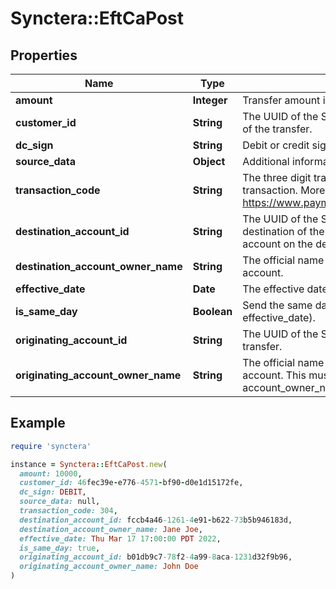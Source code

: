 # Synctera::EftCaPost

## Properties

| Name | Type | Description | Notes |
| ---- | ---- | ----------- | ----- |
| **amount** | **Integer** | Transfer amount in cents |  |
| **customer_id** | **String** | The UUID of the Synctera customer resource that is the originator of the transfer.  |  |
| **dc_sign** | **String** | Debit or credit sign |  |
| **source_data** | **Object** | Additional information to be added to the transfer | [optional] |
| **transaction_code** | **String** | The three digit transaction code that identifies the type of transaction. More information can be found here: https://www.payments.ca/sites/default/files/standard007eng.pdf.  |  |
| **destination_account_id** | **String** | The UUID of the Synctera external account resource that is the destination of the transfer. This external account represents the account on the destination bank&#39;s platform.  |  |
| **destination_account_owner_name** | **String** | The official name of the account owner of the destination account.  |  |
| **effective_date** | **Date** | The effective date of the transaction once it gets posted | [optional] |
| **is_same_day** | **Boolean** | Send the same day (use only is_same_day without specific effective_date). | [optional] |
| **originating_account_id** | **String** | The UUID of the Synctera account resource originating the transfer.  |  |
| **originating_account_owner_name** | **String** | The official name of the account owner of the originating account. This must exactly match one of the account_owner_names in the destination external account.  |  |

## Example

```ruby
require 'synctera'

instance = Synctera::EftCaPost.new(
  amount: 10000,
  customer_id: 46fec39e-e776-4571-bf90-d0e1d15172fe,
  dc_sign: DEBIT,
  source_data: null,
  transaction_code: 304,
  destination_account_id: fccb4a46-1261-4e91-b622-73b5b946183d,
  destination_account_owner_name: Jane Joe,
  effective_date: Thu Mar 17 17:00:00 PDT 2022,
  is_same_day: true,
  originating_account_id: b01db9c7-78f2-4a99-8aca-1231d32f9b96,
  originating_account_owner_name: John Doe
)
```

